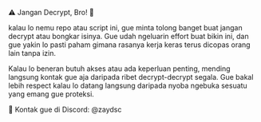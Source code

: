 ⚠️ Jangan Decrypt, Bro! 🚀

kalau lo nemu repo atau script ini, gue minta tolong banget buat jangan decrypt atau bongkar isinya. Gue udah ngeluarin effort buat bikin ini, dan gue yakin lo pasti paham gimana rasanya kerja keras terus dicopas orang lain tanpa izin.

Kalau lo beneran butuh akses atau ada keperluan penting, mending langsung kontak gue aja daripada ribet decrypt-decrypt segala. Gue bakal lebih respect kalau lo datang langsung daripada nyoba ngebuka sesuatu yang emang gue proteksi.

📩 Kontak gue di Discord: @zaydsc
